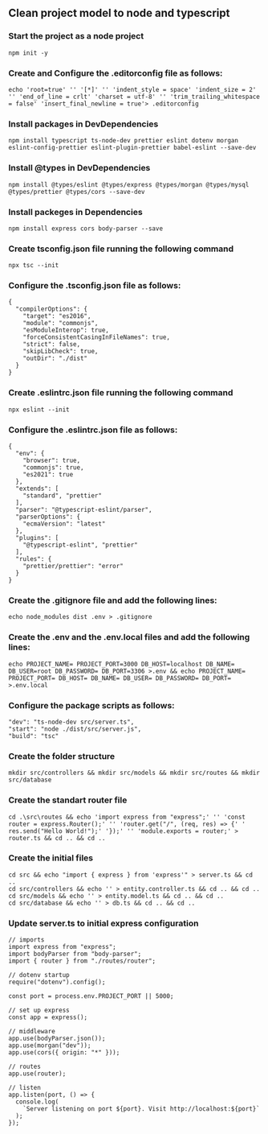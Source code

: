 ## Clean project model to node and typescript

### Start the project as a node project

```
npm init -y
```

### Create and Configure the .editorconfig file as follows:

```
echo 'root=true' '' '[*]' '' 'indent_style = space' 'indent_size = 2' '' 'end_of_line = crlt' 'charset = utf-8' '' 'trim_trailing_whitespace = false' 'insert_final_newline = true'> .editorconfig
```

### Install packages in DevDependencies

```
npm install typescript ts-node-dev prettier eslint dotenv morgan eslint-config-prettier eslint-plugin-prettier babel-eslint --save-dev
```

### Install @types in DevDependencies
```
npm install @types/eslint @types/express @types/morgan @types/mysql @types/prettier @types/cors --save-dev
```

### Install packeges in Dependencies
```
npm install express cors body-parser --save
```

### Create tsconfig.json file running the following command

```
npx tsc --init
```

### Configure the .tsconfig.json file as follows:

```
{
  "compilerOptions": {
    "target": "es2016",
    "module": "commonjs",
    "esModuleInterop": true,
    "forceConsistentCasingInFileNames": true,
    "strict": false,
    "skipLibCheck": true,
    "outDir": "./dist"
  }
}
```

### Create .eslintrc.json file running the following command

```
npx eslint --init
```

### Configure the .eslintrc.json file as follows:

```
{
  "env": {
    "browser": true,
    "commonjs": true,
    "es2021": true
  },
  "extends": [
    "standard", "prettier"
  ],
  "parser": "@typescript-eslint/parser",
  "parserOptions": {
    "ecmaVersion": "latest"
  },
  "plugins": [
    "@typescript-eslint", "prettier"
  ],
  "rules": {
    "prettier/prettier": "error"
  }
}
```

### Create the .gitignore file and add the following lines:

```
echo node_modules dist .env > .gitignore
```

### Create the .env and the .env.local files and add the following lines:

```
echo PROJECT_NAME= PROJECT_PORT=3000 DB_HOST=localhost DB_NAME= DB_USER=root DB_PASSWORD= DB_PORT=3306 >.env && echo PROJECT_NAME= PROJECT_PORT= DB_HOST= DB_NAME= DB_USER= DB_PASSWORD= DB_PORT= >.env.local
```

### Configure the package scripts as follows:

```
"dev": "ts-node-dev src/server.ts",
"start": "node ./dist/src/server.js",
"build": "tsc"
```

### Create the folder structure
```
mkdir src/controllers && mkdir src/models && mkdir src/routes && mkdir src/database
```

### Create the standart router file
```
cd .\src\routes && echo 'import express from "express";' '' 'const router = express.Router();' '' 'router.get("/", (req, res) => {' '  res.send("Hello World!");' '});' '' 'module.exports = router;' > router.ts && cd .. && cd ..
```


### Create the initial files
```
cd src && echo "import { express } from 'express'" > server.ts && cd ..
cd src/controllers && echo '' > entity.controller.ts && cd .. && cd ..
cd src/models && echo '' > entity.model.ts && cd .. && cd ..
cd src/database && echo '' > db.ts && cd .. && cd ..
```

### Update server.ts to initial express configuration
```
// imports
import express from "express";
import bodyParser from "body-parser";
import { router } from "./routes/router";

// dotenv startup
require("dotenv").config();

const port = process.env.PROJECT_PORT || 5000;

// set up express
const app = express();

// middleware
app.use(bodyParser.json());
app.use(morgan("dev"));
app.use(cors({ origin: "*" }));

// routes
app.use(router);

// listen
app.listen(port, () => {
  console.log(
    `Server listening on port ${port}. Visit http://localhost:${port}`
  );
});
```
